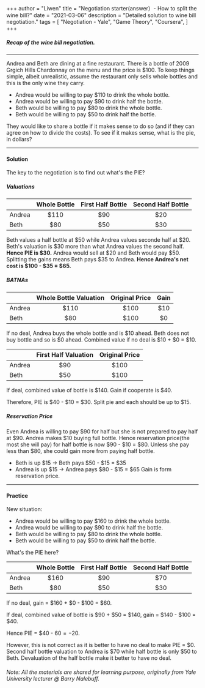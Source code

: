 +++
author = "Liwen"
title = "Negotiation starter(answer）- How to split the wine bill?"
date = "2021-03-06"
description = "Detailed solution to wine bill negotiation."
tags = [
    "Negotiation - Yale", "Game Theory", "Coursera",
]
+++

##### Recap of the wine bill negotiation.
---

Andrea and Beth are dining at a fine restaurant. There is a bottle of 2009 Grgich Hills Chardonnay on the menu and the price is $100. To keep things simple, albeit unrealistic, assume the restaurant only sells whole bottles and this is the only wine they carry.

* Andrea would be willing to pay $110 to drink the whole bottle.
* Andrea would be willing to pay $90 to drink half the bottle.
* Beth would be willing to pay $80 to drink the whole bottle.
* Beth would be willing to pay $50 to drink half the bottle.

They would like to share a bottle if it makes sense to do so (and if they can agree on how to divide the costs). To see if it makes sense, what is the pie, in dollars?

---
#### Solution
The key to the negotiation is to find out what's the PIE?

##### Valuations
|        | Whole Bottle | First Half Bottle | Second Half Bottle |
|--------|:------------:|:-----------------:|:------------------:|
| Andrea | $110         | $90               | $20                |
| Beth   | $80          | $50               | $30                |

Beth values a half bottle at $50 while Andrea values seconde half at $20. Beth's valuation is $30 more than what Andrea values the second half.
__Hence PIE is $30.__ Andrea would sell at $20 and Beth would pay $50. Splitting the gains means Beth pays $35 to Andrea. __Hence Andrea's net cost is $100 - $35 = $65.__

##### BATNAs
|        | Whole Bottle Valuation | Original Price | Gain |
|--------|:----------------------:|:--------------:|:----:|
| Andrea | $110                   | $100           | $10  |
| Beth   | $80                    | $100           | $0   |

If no deal, Andrea buys the whole bottle and is $10 ahead. Beth does not buy bottle and so is $0 ahead. Combined value if no deal is $10 + $0 = $10.

|        | First Half Valuation | Original Price | 
|--------|:--------------------:|:--------------:|
| Andrea | $90                  | $100           | 
| Beth   | $50                  | $100           | 

If deal, combined value of bottle is $140. Gain if cooperate is $40.

Therefore, PIE is $40 - $10 = $30. Split pie and each should be up to $15.

##### Reservation Price
Even Andrea is willing to pay $90 for half but she is not prepared to pay half at $90.
Andrea makes $10 buying full bottle. Hence reservation price(the most she will pay) for half bottle is now $90 - $10 = $80. Unless she pay less than $80, she could gain more from paying half bottle.
* Beth is up $15 -> Beth pays $50 - $15 = $35
* Andrea is up $15 -> Andrea pays $80 - $15 = $65
Gain is form reservation price.

---
#### Practice
New situation:
* Andrea would be willing to pay $160 to drink the whole bottle.
* Andrea would be willing to pay $90 to drink half the bottle.
* Beth would be willing to pay $80 to drink the whole bottle.
* Beth would be willing to pay $50 to drink half the bottle.

What's the PIE here?

|        | Whole Bottle | First Half Bottle | Second Half Bottle |
|--------|:------------:|:-----------------:|:------------------:|
| Andrea | $160         | $90               | $70                |
| Beth   | $80          | $50               | $30                |

If no deal, gain = $160 + $0 - $100 = $60.

If deal, combined value of bottle is $90 + $50 = $140, gain = $140 - $100 = $40.

Hence PIE = $40 - $60 = -$20.

However, this is not correct as it is better to have no deal to make PIE = $0. Second half bottle valuation to Andrea is $70 while half bottle is only $50 to Beth. 
Devaluation of the half bottle make it better to have no deal. 


###### Note: All the materials are shared for learning purpose, originally from Yale University lecturer @ Barry Nalebuff.

